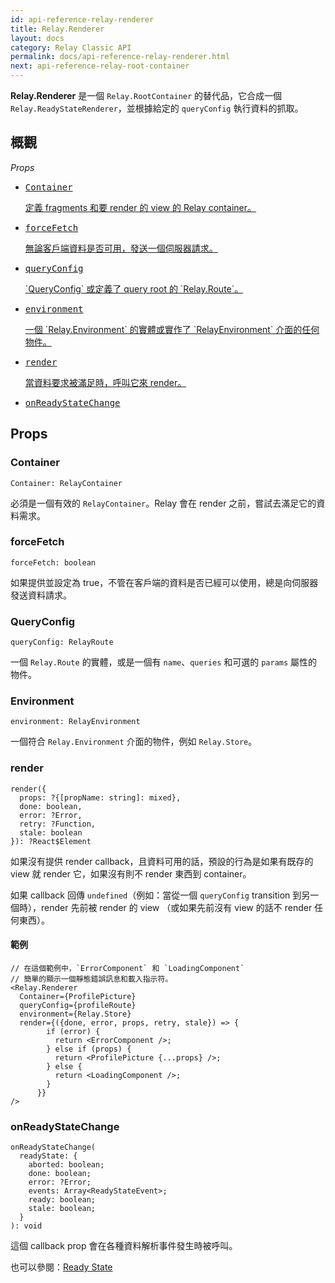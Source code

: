 ```yaml
---
id: api-reference-relay-renderer
title: Relay.Renderer
layout: docs
category: Relay Classic API
permalink: docs/api-reference-relay-renderer.html
next: api-reference-relay-root-container
---
```


**Relay.Renderer** 是一個 `Relay.RootContainer` 的替代品，它合成一個 `Relay.ReadyStateRenderer`，並根據給定的 `queryConfig` 執行資料的抓取。

## 概觀

*Props*

<ul class="apiIndex">
  <li>
    <a href="#container">
      <pre>Container</pre>
      定義 fragments 和要 render 的 view 的 Relay container。
    </a>
  </li>
  <li>
    <a href="#forcefetch">
      <pre>forceFetch</pre>
      無論客戶端資料是否可用，發送一個伺服器請求。
    </a>
  </li>
  <li>
    <a href="#queryconfig">
      <pre>queryConfig</pre>
       `QueryConfig` 或定義了 query root 的 `Relay.Route`。
    </a>
  </li>
  <li>
    <a href="#environment">
      <pre>environment</pre>
      一個 `Relay.Environment` 的實體或實作了 `RelayEnvironment` 介面的任何物件。
    </a>
  </li>
    <li>
    <a href="#render">
      <pre>render</pre>
      當資料要求被滿足時，呼叫它來 render。
    </a>
  </li>
  <li>
    <a href="#onreadystatechange">
      <pre>onReadyStateChange</pre>
    </a>
  </li>
</ul>

## Props

### Container

```
Container: RelayContainer
```

必須是一個有效的 `RelayContainer`。Relay 會在 render 之前，嘗試去滿足它的資料需求。

### forceFetch

```
forceFetch: boolean
```

如果提供並設定為 true，不管在客戶端的資料是否已經可以使用，總是向伺服器發送資料請求。

### QueryConfig

```
queryConfig: RelayRoute
```

一個 `Relay.Route` 的實體，或是一個有 `name`、`queries` 和可選的 `params` 屬性的物件。

### Environment

```
environment: RelayEnvironment
```

一個符合 `Relay.Environment` 介面的物件，例如 `Relay.Store`。

### render

```
render({
  props: ?{[propName: string]: mixed},
  done: boolean,
  error: ?Error,
  retry: ?Function,
  stale: boolean
}): ?React$Element
```

如果沒有提供 render callback，且資料可用的話，預設的行為是如果有既存的 view 就 render 它，如果沒有則不 render 東西到 container。

如果 callback 回傳 `undefined`（例如：當從一個 `queryConfig` transition 到另一個時），render 先前被 render 的 view （或如果先前沒有 view 的話不 render 任何東西）。

#### 範例

```{4-6}
// 在這個範例中，`ErrorComponent` 和 `LoadingComponent`
// 簡單的顯示一個靜態錯誤訊息和載入指示符。
<Relay.Renderer
  Container={ProfilePicture}
  queryConfig={profileRoute}
  environment={Relay.Store}
  render={({done, error, props, retry, stale}) => {
        if (error) {
          return <ErrorComponent />;
        } else if (props) {
          return <ProfilePicture {...props} />;
        } else {
          return <LoadingComponent />;
        }
      }}
/>
```

### onReadyStateChange

```
onReadyStateChange(
  readyState: {
    aborted: boolean;
    done: boolean;
    error: ?Error;
    events: Array<ReadyStateEvent>;
    ready: boolean;
    stale: boolean;
  }
): void
```

這個 callback prop 會在各種資料解析事件發生時被呼叫。

也可以參閱：[Ready State](guides-ready-state.html)
